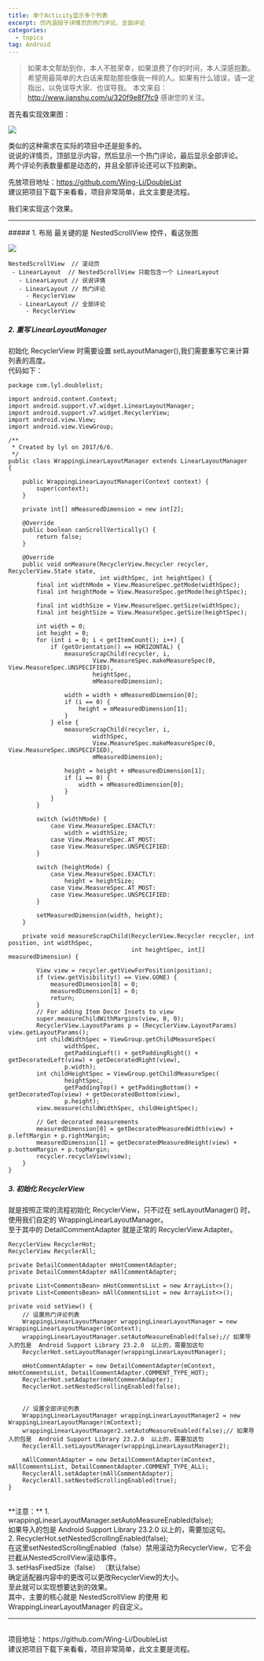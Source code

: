 ```yaml
---
title: 单个Acticity显示多个列表
excerpt: 仿内涵段子详情页的热门评论、全部评论
categories:
  - topics
tag: Android  
---
```


> 如果本文帮助到你，本人不胜荣幸，如果浪费了你的时间，本人深感抱歉。
希望用最简单的大白话来帮助那些像我一样的人。如果有什么错误，请一定指出，以免误导大家、也误导我。
本文来自：http://www.jianshu.com/u/320f9e8f7fc9
感谢您的关注。


首先看实现效果图：

![](http://upload-images.jianshu.io/upload_images/1689895-f65e25587da79ff6.gif?imageMogr2/auto-orient/strip)

类似的这种需求在实际的项目中还是挺多的。 <br />
说说的详情页，顶部显示内容，然后显示一个热门评论，最后显示全部评论。 <br />
两个评论列表数量都是动态的，并且全部评论还可以下拉刷新。 <br />

先放项目地址：https://github.com/Wing-Li/DoubleList <br />
建议把项目下载下来看看，项目非常简单，此文主要是流程。

我们来实现这个效果。
<hr />
##### 1. 布局
最关键的是 NestedScrollView 控件，看这张图

![](http://upload-images.jianshu.io/upload_images/1689895-94faf57e724fb2e9.png?imageMogr2/auto-orient/strip%7CimageView2/2/w/1240)


    NestedScrollView  // 滚动页
     - LinearLayout  // NestedScrollView 只能包含一个 LinearLayout
       - LinearLayout // 说说详情
       - LinearLayout // 热门评论
         - RecyclerView
       - LinearLayout // 全部评论
         - RecyclerView

##### 2. 重写 LinearLayoutManager
初始化 RecyclerView 时需要设置 setLayoutManager(),我们需要重写它来计算列表的高度。<br />
代码如下：

    package com.lyl.doublelist;

    import android.content.Context;
    import android.support.v7.widget.LinearLayoutManager;
    import android.support.v7.widget.RecyclerView;
    import android.view.View;
    import android.view.ViewGroup;

    /**
     * Created by lyl on 2017/6/6.
     */
    public class WrappingLinearLayoutManager extends LinearLayoutManager
    {

        public WrappingLinearLayoutManager(Context context) {
            super(context);
        }

        private int[] mMeasuredDimension = new int[2];

        @Override
        public boolean canScrollVertically() {
            return false;
        }

        @Override
        public void onMeasure(RecyclerView.Recycler recycler, RecyclerView.State state,
                              int widthSpec, int heightSpec) {
            final int widthMode = View.MeasureSpec.getMode(widthSpec);
            final int heightMode = View.MeasureSpec.getMode(heightSpec);

            final int widthSize = View.MeasureSpec.getSize(widthSpec);
            final int heightSize = View.MeasureSpec.getSize(heightSpec);

            int width = 0;
            int height = 0;
            for (int i = 0; i < getItemCount(); i++) {
                if (getOrientation() == HORIZONTAL) {
                    measureScrapChild(recycler, i,
                            View.MeasureSpec.makeMeasureSpec(0, View.MeasureSpec.UNSPECIFIED),
                            heightSpec,
                            mMeasuredDimension);

                    width = width + mMeasuredDimension[0];
                    if (i == 0) {
                        height = mMeasuredDimension[1];
                    }
                } else {
                    measureScrapChild(recycler, i,
                            widthSpec,
                            View.MeasureSpec.makeMeasureSpec(0, View.MeasureSpec.UNSPECIFIED),
                            mMeasuredDimension);

                    height = height + mMeasuredDimension[1];
                    if (i == 0) {
                        width = mMeasuredDimension[0];
                    }
                }
            }

            switch (widthMode) {
                case View.MeasureSpec.EXACTLY:
                    width = widthSize;
                case View.MeasureSpec.AT_MOST:
                case View.MeasureSpec.UNSPECIFIED:
            }

            switch (heightMode) {
                case View.MeasureSpec.EXACTLY:
                    height = heightSize;
                case View.MeasureSpec.AT_MOST:
                case View.MeasureSpec.UNSPECIFIED:
            }

            setMeasuredDimension(width, height);
        }

        private void measureScrapChild(RecyclerView.Recycler recycler, int position, int widthSpec,
                                       int heightSpec, int[] measuredDimension) {

            View view = recycler.getViewForPosition(position);
            if (view.getVisibility() == View.GONE) {
                measuredDimension[0] = 0;
                measuredDimension[1] = 0;
                return;
            }
            // For adding Item Decor Insets to view
            super.measureChildWithMargins(view, 0, 0);
            RecyclerView.LayoutParams p = (RecyclerView.LayoutParams) view.getLayoutParams();
            int childWidthSpec = ViewGroup.getChildMeasureSpec(
                    widthSpec,
                    getPaddingLeft() + getPaddingRight() + getDecoratedLeft(view) + getDecoratedRight(view),
                    p.width);
            int childHeightSpec = ViewGroup.getChildMeasureSpec(
                    heightSpec,
                    getPaddingTop() + getPaddingBottom() + getDecoratedTop(view) + getDecoratedBottom(view),
                    p.height);
            view.measure(childWidthSpec, childHeightSpec);

            // Get decorated measurements
            measuredDimension[0] = getDecoratedMeasuredWidth(view) + p.leftMargin + p.rightMargin;
            measuredDimension[1] = getDecoratedMeasuredHeight(view) + p.bottomMargin + p.topMargin;
            recycler.recycleView(view);
        }
    }

##### 3. 初始化 RecyclerView
就是按照正常的流程初始化 RecyclerView，只不过在 setLayoutManager() 时，使用我们自定的 WrappingLinearLayoutManager。<br />
至于其中的 DetailCommentAdapter 就是正常的 RecyclerView.Adapter。

    RecyclerView RecyclerHot;
    RecyclerView RecyclerAll;

    private DetailCommentAdapter mHotCommentAdapter;
    private DetailCommentAdapter mAllCommentAdapter;

    private List<CommentsBean> mHotCommentsList = new ArrayList<>();
    private List<CommentsBean> mAllCommentsList = new ArrayList<>();

    private void setView() {
        // 设置热门评论列表
        WrappingLinearLayoutManager wrappingLinearLayoutManager = new WrappingLinearLayoutManager(mContext);
        wrappingLinearLayoutManager.setAutoMeasureEnabled(false);// 如果导入的包是  Android Support Library 23.2.0  以上的，需要加这句
        RecyclerHot.setLayoutManager(wrappingLinearLayoutManager);

        mHotCommentAdapter = new DetailCommentAdapter(mContext, mHotCommentsList, DetailCommentAdapter.COMMENT_TYPE_HOT);
        RecyclerHot.setAdapter(mHotCommentAdapter);
        RecyclerHot.setNestedScrollingEnabled(false);


        // 设置全部评论列表
        WrappingLinearLayoutManager wrappingLinearLayoutManager2 = new WrappingLinearLayoutManager(mContext);
        wrappingLinearLayoutManager2.setAutoMeasureEnabled(false);// 如果导入的包是  Android Support Library 23.2.0  以上的，需要加这句
        RecyclerAll.setLayoutManager(wrappingLinearLayoutManager2);

        mAllCommentAdapter = new DetailCommentAdapter(mContext, mAllCommentsList, DetailCommentAdapter.COMMENT_TYPE_ALL);
        RecyclerAll.setAdapter(mAllCommentAdapter);
        RecyclerAll.setNestedScrollingEnabled(true);
    }

<br />
**注意：**
1. wrappingLinearLayoutManager.setAutoMeasureEnabled(false);<br />
如果导入的包是  Android Support Library 23.2.0  以上的，需要加这句。<br />
2. RecyclerHot.setNestedScrollingEnabled(false);<br />
在这里setNestedScrollingEnabled（false）禁用滚动为RecyclerView，它不会拦截从NestedScrollView滚动事件。<br />
3. setHasFixedSize（false） （默认false）<br />
确定适配器内容中的更改可以更改RecyclerView的大小。

<br />
至此就可以实现想要达到的效果。<br />
其中，主要的核心就是 NestedScrollView 的使用 和 WrappingLinearLayoutManager 的自定义。
<hr />

<br />
项目地址：https://github.com/Wing-Li/DoubleList<br />
建议把项目下载下来看看，项目非常简单，此文主要是流程。